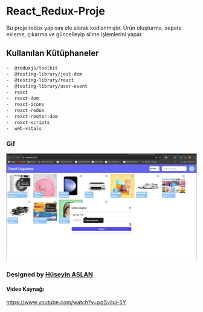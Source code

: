 # React_Redux-Proje

Bu proje redux yapısını ele alarak kodlanmıştır. Ürün oluşturma, sepete ekleme, çıkarma ve güncelleyip silme işlemlerini yapar.


## Kullanılan Kütüphaneler

    -  @reduxjs/toolkit
    -  @testing-library/jest-dom
    -  @testing-library/react
    -  @testing-library/user-event
    -  react
    -  react-dom
    -  react-icons
    -  react-redux
    -  react-router-dom
    -  react-scripts
    -  web-vitals


### Gif

![](/public/Aug-26-2024%2009-10-16.gif)



###  Designed by <a href="https://www.linkedin.com/in/h%C3%BCseyin-aslan-128519203/" target="_blank">Hüseyin ASLAN</a> 


#### Video Kaynağı

https://www.youtube.com/watch?v=pdSviluj-5Y

